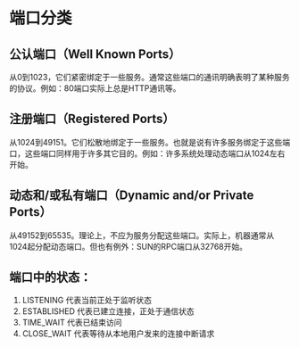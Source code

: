 # 端口分类
## 公认端口（Well Known Ports） 
从0到1023，它们紧密绑定于一些服务。通常这些端口的通讯明确表明了某种服务的协议。例如：80端口实际上总是HTTP通讯等。  

## 注册端口（Registered Ports） 
从1024到49151。它们松散地绑定于一些服务。也就是说有许多服务绑定于这些端口，这些端口同样用于许多其它目的。例如：许多系统处理动态端口从1024左右开始。

## 动态和/或私有端口（Dynamic and/or Private Ports） 
从49152到65535。理论上，不应为服务分配这些端口。实际上，机器通常从1024起分配动态端口。但也有例外：SUN的RPC端口从32768开始。

## 端口中的状态： 
1. LISTENING 代表当前正处于监听状态
2. ESTABLISHED 代表已建立连接，正处于通信状态
3. TIME_WAIT 代表已结束访问
4. CLOSE_WAIT 代表等待从本地用户发来的连接中断请求
